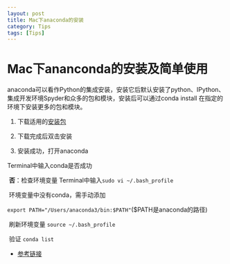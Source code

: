 ```yaml
---
layout: post
title: Mac下anaconda的安装
category: Tips
tags: [Tips]
---
```


# Mac下ananconda的安装及简单使用

anaconda可以看作Python的集成安装，安装它后默认安装了python、IPython、集成开发环境Spyder和众多的包和模块，安装后可以通过conda install 在指定的环境下安装更多的包和模块。

1. 下载适用的[安装包](https://www.anaconda.com/download/#macos)

2. 下载完成后双击安装

3.  安装成功，打开anaconda

   Terminal中输入conda是否成功

   ​		**否**：检查环境变量 Terminal中输入`sudo vi ~/.bash_profile`

   ​		环境变量中没有conda，需手动添加

   ​		`export PATH="/Users/anaconda3/bin:$PATH"`($PATH是anaconda的路径)

   ​		刷新环境变量 `source ~/.bash_profile`

   ​		验证 `conda list`

- [参考链接](https://docs.anaconda.com/anaconda/install/mac-os/)

